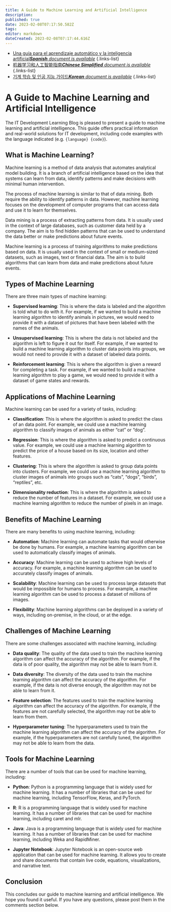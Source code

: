 ```yaml
---
title: A Guide to Machine Learning and Artificial Intelligence
description: 
published: true
date: 2023-02-08T07:17:50.582Z
tags: 
editor: markdown
dateCreated: 2023-02-08T07:17:44.616Z
---
```


- [Una guía para el aprendizaje automático y la inteligencia artificial***Spanish** document is available*](/es/Knowledge-base/Common/a-guide-to-machine-learning-and-artificial-intelligence)
{.links-list}
- [机器学习和人工智能指南***Chinese Simplified** document is available*](/zh/Knowledge-base/Common/a-guide-to-machine-learning-and-artificial-intelligence)
{.links-list}
- [기계 학습 및 인공 지능 가이드***Korean** document is available*](/ko/Knowledge-base/Common/a-guide-to-machine-learning-and-artificial-intelligence)
{.links-list}


# A Guide to Machine Learning and Artificial Intelligence

The IT Development Learning Blog is pleased to present a guide to machine learning and artificial intelligence. This guide offers practical information and real-world solutions for IT development, including code examples with the language indicated (e.g. ```{language} {code}```).

## What is Machine Learning?

Machine learning is a method of data analysis that automates analytical model building. It is a branch of artificial intelligence based on the idea that systems can learn from data, identify patterns and make decisions with minimal human intervention.

The process of machine learning is similar to that of data mining. Both require the ability to identify patterns in data. However, machine learning focuses on the development of computer programs that can access data and use it to learn for themselves.

Data mining is a process of extracting patterns from data. It is usually used in the context of large databases, such as customer data held by a company. The aim is to find hidden patterns that can be used to understand the data better or make predictions about future events.

Machine learning is a process of training algorithms to make predictions based on data. It is usually used in the context of small or medium-sized datasets, such as images, text or financial data. The aim is to build algorithms that can learn from data and make predictions about future events.

## Types of Machine Learning

There are three main types of machine learning:

- **Supervised learning**: This is where the data is labeled and the algorithm is told what to do with it. For example, if we wanted to build a machine learning algorithm to identify animals in pictures, we would need to provide it with a dataset of pictures that have been labeled with the names of the animals.

- **Unsupervised learning**: This is where the data is not labeled and the algorithm is left to figure it out for itself. For example, if we wanted to build a machine learning algorithm to cluster data points into groups, we would not need to provide it with a dataset of labeled data points.

- **Reinforcement learning**: This is where the algorithm is given a reward for completing a task. For example, if we wanted to build a machine learning algorithm to play a game, we would need to provide it with a dataset of game states and rewards.

## Applications of Machine Learning

Machine learning can be used for a variety of tasks, including:

- **Classification**: This is where the algorithm is asked to predict the class of an data point. For example, we could use a machine learning algorithm to classify images of animals as either “cat” or “dog”.

- **Regression**: This is where the algorithm is asked to predict a continuous value. For example, we could use a machine learning algorithm to predict the price of a house based on its size, location and other features.

- **Clustering**: This is where the algorithm is asked to group data points into clusters. For example, we could use a machine learning algorithm to cluster images of animals into groups such as “cats”, “dogs”, “birds”, “reptiles”, etc.

- **Dimensionality reduction**: This is where the algorithm is asked to reduce the number of features in a dataset. For example, we could use a machine learning algorithm to reduce the number of pixels in an image.

## Benefits of Machine Learning

There are many benefits to using machine learning, including:

- **Automation**: Machine learning can automate tasks that would otherwise be done by humans. For example, a machine learning algorithm can be used to automatically classify images of animals.

- **Accuracy**: Machine learning can be used to achieve high levels of accuracy. For example, a machine learning algorithm can be used to accurately classify images of animals.

- **Scalability**: Machine learning can be used to process large datasets that would be impossible for humans to process. For example, a machine learning algorithm can be used to process a dataset of millions of images.

- **Flexibility**: Machine learning algorithms can be deployed in a variety of ways, including on-premise, in the cloud, or at the edge.

## Challenges of Machine Learning

There are some challenges associated with machine learning, including:

- **Data quality**: The quality of the data used to train the machine learning algorithm can affect the accuracy of the algorithm. For example, if the data is of poor quality, the algorithm may not be able to learn from it.

- **Data diversity**: The diversity of the data used to train the machine learning algorithm can affect the accuracy of the algorithm. For example, if the data is not diverse enough, the algorithm may not be able to learn from it.

- **Feature selection**: The features used to train the machine learning algorithm can affect the accuracy of the algorithm. For example, if the features are not carefully selected, the algorithm may not be able to learn from them.

- **Hyperparameter tuning**: The hyperparameters used to train the machine learning algorithm can affect the accuracy of the algorithm. For example, if the hyperparameters are not carefully tuned, the algorithm may not be able to learn from the data.

## Tools for Machine Learning

There are a number of tools that can be used for machine learning, including:

- **Python**: Python is a programming language that is widely used for machine learning. It has a number of libraries that can be used for machine learning, including TensorFlow, Keras, and PyTorch.

- **R**: R is a programming language that is widely used for machine learning. It has a number of libraries that can be used for machine learning, including caret and mlr.

- **Java**: Java is a programming language that is widely used for machine learning. It has a number of libraries that can be used for machine learning, including Weka and RapidMiner.

- **Jupyter Notebook**: Jupyter Notebook is an open-source web application that can be used for machine learning. It allows you to create and share documents that contain live code, equations, visualizations, and narrative text.

## Conclusion

This concludes our guide to machine learning and artificial intelligence. We hope you found it useful. If you have any questions, please post them in the comments section below.
